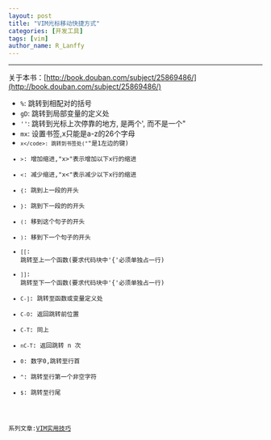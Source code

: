 ```yaml
---
layout: post
title: "VIM光标移动快捷方式"
categories: [开发工具]
tags: [vim]
author_name: R_Lanffy
---
```

---

关于本书：[http://book.douban.com/subject/25869486/](http://book.douban.com/subject/25869486/)

* ``%``: 跳转到相配对的括号
* ``gD``: 跳转到局部变量的定义处
* ``''``: 跳转到光标上次停靠的地方, 是两个', 而不是一个"
* ``mx``: 设置书签,x只能是a-z的26个字母
* <code>`x</code>: 跳转到书签处("`"是1左边的键)
* ``>``: 增加缩进,"x>"表示增加以下x行的缩进
* ``<``: 减少缩进,"x<"表示减少以下x行的缩进
* ``{``: 跳到上一段的开头
* ``}``: 跳到下一段的的开头
* ``(``: 移到这个句子的开头
* ``)``: 移到下一个句子的开头
* ``[[``: 跳转至上一个函数(要求代码块中'{'必须单独占一行)
* ``]]``: 跳转至下一个函数(要求代码块中'{'必须单独占一行)
* ``C-]``: 跳转至函数或变量定义处
* ``C-O``: 返回跳转前位置
* ``C-T``: 同上
* ``nC-T``: 返回跳转 n 次
* ``0``: 数字0,跳转至行首
* ``^``: 跳转至行第一个非空字符
* ``$``: 跳转至行尾

系列文章:[VIM实用技巧](http://raoliangblog.com/2016/01/24/VIM%E5%AE%9E%E7%94%A8%E6%8A%80%E5%B7%A7%E7%AC%94%E8%AE%B0/)
